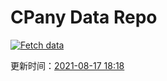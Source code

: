 # CPany Data Repo

[![Fetch data](https://github.com/yjl9903/CPany/actions/workflows/fetch.yml/badge.svg)](https://github.com/yjl9903/CPany/actions/workflows/fetch.yml)

<!-- START_SECTION: update_time -->
更新时间：[2021-08-17 18:18](https://www.timeanddate.com/worldclock/fixedtime.html?msg=Fetch+data&iso=20210817T181828&p1=237)
<!-- END_SECTION: update_time -->
